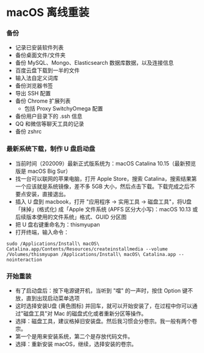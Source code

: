 

# macOS 离线重装

### 备份

- 记录已安装软件列表
- 备份桌面文件/文件夹
- 备份 MySQL、Mongo、Elasticsearch 数据库数据，以及连接信息
- 百度云盘下载到一半的文件
- 输入法自定义词库
- 备份浏览器书签
- 导出 SSH 配置
- 备份 Chrome 扩展列表
    - 包括 Proxy SwitchyOmega 配置
- 备份用户目录下的 .ssh 信息
- QQ 和微信等聊天工具的记录
- 备份 zshrc

### 最新系统下载，制作 U 盘启动盘

- 当前时间（202009）最新正式版系统为：macOS Catalina 10.15（最新预览版是 macOS Big Sur）
- 找一台可以联网的苹果电脑，打开 Apple Store，搜索 Catalina，搜索结果第一个应该就是系统镜像，差不多 5GB 大小，然后点击下载。下载完成之后不要点安装，直接退出。
- 插入 U 盘到 macbook，打开 "应用程序 → 实用工具 → 磁盘工具"，将U盘「抹掉」(格式化) 成「Apple 文件系统 (APFS 区分大小写)：macOS 10.13 或后续版本使用的文件系统」格式、GUID 分区图
- 把 U 盘右键重命名为：thismyupan
- 打开终端，输入命令：

```
sudo /Applications/Install\ macOS\ Catalina.app/Contents/Resources/createinstallmedia --volume /Volumes/thismyupan /Applications/Install\ macOS\ Catalina.app --nointeraction
```

### 开始重装

- 有了启动盘后：按下电源键开机，当听到 "噹" 的一声时，按住 Option 键不放，直到出现启动菜单选项
- 这时选择安装U盘 (黄色图标) 并回车，就可以开始安装了，在过程中你可以通过"磁盘工具"对 Mac 的磁盘式化或者重新分区等操作。
- 选择：磁盘工具，建议格掉旧安装盘。然后我习惯会分卷宗。我一般有两个卷宗。
- 第一个是用来安装系统，第二个是存放代码文件。
- 选择：重新安装 macOS，继续，选择安装的卷宗。


